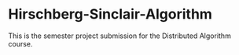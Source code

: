 # Hirschberg-Sinclair-Algorithm
This is the semester project submission for the Distributed Algorithm course.

